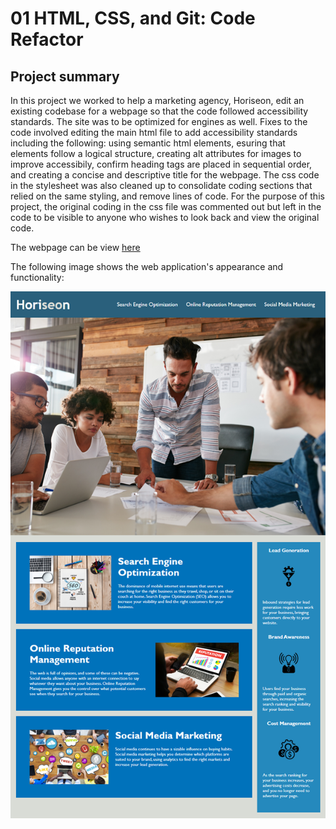 # 01 HTML, CSS, and Git: Code Refactor

## Project summary

In this project we worked to help a marketing agency, Horiseon, edit an existing codebase for a webpage so that the code followed accessibility standards.  The site was to be optimized for engines as well. Fixes to the code involved editing the main html file to add accessibility standards including the following: using semantic html elements, esuring that elements follow a logical structure, creating alt attributes for images to improve accessibily, confirm heading tags are placed in sequential order, and creating a concise and descriptive title for the webpage.  The css code in the stylesheet was also cleaned up to consolidate coding sections that relied on the same styling, and remove lines of code.  For the purpose of this project, the original coding in the css file was commented out but left in the code to be visible to anyone who wishes to look back and view the original code.

The webpage can be view [here](https://bmavetz.github.io/code-refactor/)

The following image shows the web application's appearance and functionality:

![The Horiseon webpage includes a navigation bar, a header image, and cards with text and images at the bottom of the page.](./Assets/01-html-css-git-homework-demo.png)

